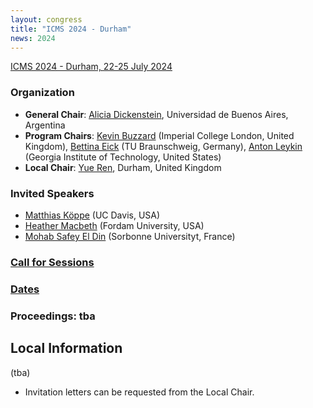 ```yaml
---
layout: congress
title: "ICMS 2024 - Durham"
news: 2024
---
```

[ICMS 2024 - Durham, 22-25 July 2024](https://maths.dur.ac.uk/icms2024)

### Organization
* **General Chair**: [Alicia Dickenstein](https://mate.dm.uba.ar/~alidick), Universidad de Buenos Aires, Argentina
* **Program Chairs**: [Kevin Buzzard](https://www.imperial.ac.uk/people/k.buzzard) (Imperial College London, United Kingdom), [Bettina Eick](http://www.iaa.tu-bs.de/beick) (TU Braunschweig, Germany), [Anton Leykin](https://antonleykin.math.gatech.edu) (Georgia Institute of Technology, United States)
* **Local Chair**: [Yue Ren](https://www.yueren.de), Durham, United Kingdom

### Invited Speakers
* [Matthias Köppe](https://www.math.ucdavis.edu/~mkoeppe/) (UC Davis, USA)
* [Heather Macbeth](https://faculty.fordham.edu/hmacbeth1/) (Fordam University, USA)
* [Mohab Safey El Din](https://www-polsys.lip6.fr/~safey/) (Sorbonne Universityt, France)

### [Call for Sessions](call-for-session-proposals)
### [Dates](dates)
### Proceedings: tba


## Local Information
(tba)
* Invitation letters can be requested from the Local Chair.
